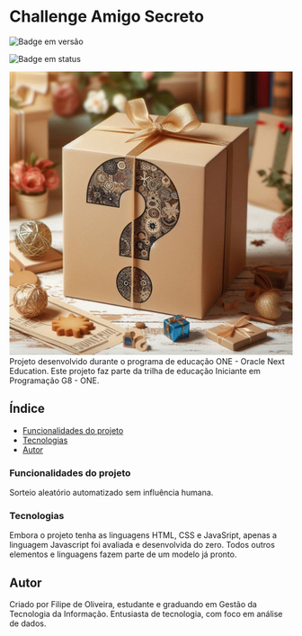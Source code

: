 # Challenge Amigo Secreto 
![Badge em versão](https://img.shields.io/static/v1?label=VERSION&message=V1.0.0&color=GREEN&style=for-the-badge)

![Badge em status](https://img.shields.io/static/v1?label=STATUS&message=Stable&color=GREEN&style=for-the-badge)

![Capa](./assets/Capa_Challenge.png)
Projeto  desenvolvido durante o programa de educação ONE - Oracle Next Education. Este projeto faz parte da trilha de educação Iniciante em Programação G8 - ONE.

## Índice
- <a href="#funcionalidades"> Funcionalidades do projeto</a>
- <a href="#tecnologias"> Tecnologias</a>
- <a href="#autor"> Autor</a>

### Funcionalidades do projeto
 Sorteio aleatório automatizado sem influência humana. 

### Tecnologias
Embora o projeto tenha as linguagens HTML, CSS e JavaSript, apenas a linguagem Javascript foi avaliada e desenvolvida do zero. Todos outros elementos e linguagens fazem parte de um modelo já pronto. 

## Autor
Criado por Filipe de Oliveira, estudante e graduando em Gestão da Tecnologia da Informação. Entusiasta de tecnologia, com foco em análise de dados.

